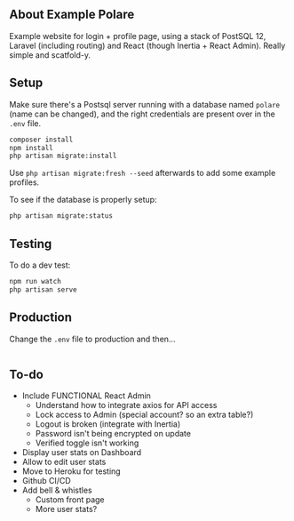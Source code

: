 ## About Example Polare

Example website for login + profile page, using a stack of PostSQL 12, Laravel (including routing) and React (though Inertia + React Admin). Really simple and scatfold-y.

## Setup

Make sure there's a Postsql server running with a database named `polare` (name can be changed), and the right credentials are present over in the `.env` file.

```bash
composer install
npm install
php artisan migrate:install
```

Use `php artisan migrate:fresh --seed` afterwards to add some example profiles.

To see if the database is properly setup:
```bash
php artisan migrate:status
```

## Testing
To do a dev test:
```bash
npm run watch
php artisan serve
```

## Production
Change the `.env` file to production and then...
```bash
```

## To-do
- Include FUNCTIONAL React Admin
  - Understand how to integrate axios for API access
  - Lock access to Admin (special account? so an extra table?)
  - Logout is broken (integrate with Inertia)
  - Password isn't being encrypted on update
  - Verified toggle isn't working
- Display user stats on Dashboard
- Allow to edit user stats
- Move to Heroku for testing
- Github CI/CD
- Add bell & whistles
  - Custom front page
  - More user stats?